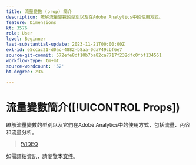 ```yaml
---
title: 流量變數 (prop) 簡介
description: 瞭解流量變數的型別以及在Adobe Analytics中的使用方式。
feature: Dimensions
kt: 3576
role: User
level: Beginner
last-substantial-update: 2023-11-21T00:00:00Z
exl-id: e5ccac21-d0ac-4882-b8aa-0da749cbf6e7
source-git-commit: 572efe8df10b7ba82ca7717f232dfc0fbf134561
workflow-type: tm+mt
source-wordcount: '52'
ht-degree: 23%

---
```


# 流量變數簡介([!UICONTROL Props])

瞭解流量變數的型別以及它們在Adobe Analytics中的使用方式，包括流量、內容和流量分析。

>[!VIDEO](https://video.tv.adobe.com/v/28767/?quality=12&learn=on)

如需詳細資訊，請瀏覽本[文件](https://experienceleague.adobe.com/docs/analytics/components/dimensions/prop.html?lang=zh-Hant)。
